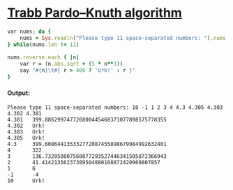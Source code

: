 [1]: http://rosettacode.org/wiki/Trabb_Pardo–Knuth_algorithm

# [Trabb Pardo–Knuth algorithm][1]

```ruby
var nums; do {
    nums = Sys.readln("Please type 11 space-separated numbers: ").nums
} while(nums.len != 11)
 
nums.reverse.each { |n|
    var r = (n.abs.sqrt + (5 * n**3))
    say "#{n}\t#{ r > 400 ? 'Urk!' : r }"
}
```

#### Output:
```
Please type 11 space-separated numbers: 10 -1 1 2 3 4 4.3 4.305 4.303 4.302 4.301
4.301   399.886299747726800445468371077898575778355
4.302   Urk!
4.303   Urk!
4.305   Urk!
4.3     399.608644135332772087455898679984992632401
4       322
3       136.732050807568877293527446341505872366943
2       41.41421356237309504880168872420969807857
1       6
-1      -4
10      Urk!
```
